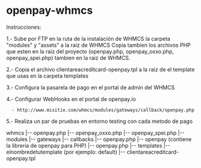# openpay-whmcs

Instrucciones:

1.- Sube por FTP en la ruta de la instalación de WHMCS la carpeta "modules" y "assets" a la raiz de WHMCS
    Copia tambien los archivos PHP que esten en la raiz del proyecto (openpay.php, openpay_oxxo.php, openpay_spei.php) tambien en
    la raiz de WHMCS.

2.- Copia el archivo clientareacreditcard-openpay.tpl a la raiz de el template que usas en la carpeta templates

3.- Configura la pasarela de pago en el portal de admin del WHMCS

4.- Configurar WebHooks en el portal de openpay.io
    
      - http://www.misitio.com/whmcs/modules/gateways/callback/openpay.php

5.- Realiza un par de pruebas en entorno testing con cada metodo de pago


whmcs
  |-- openpay.php
  |-- openpay_oxxo.php
  |-- openpay_spei.php
  |-- modules
      |-- gateways
          |-- callbacks
              |-- openpay.php
          |-- openpay (contiene la libreria de openpay para PHP)
          |-- openpay.php
  |-- templates
      |-- elnombredetutemplate (por ejemplo: default)
          |-- clientareacreditcard-openpay.tpl